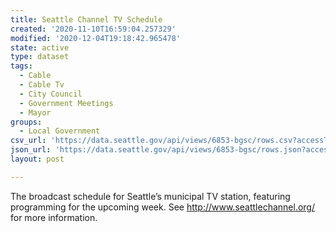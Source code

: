 ```yaml
---
title: Seattle Channel TV Schedule
created: '2020-11-10T16:59:04.257329'
modified: '2020-12-04T19:18:42.965478'
state: active
type: dataset
tags:
  - Cable
  - Cable Tv
  - City Council
  - Government Meetings
  - Mayor
groups:
  - Local Government
csv_url: 'https://data.seattle.gov/api/views/6853-bgsc/rows.csv?accessType=DOWNLOAD'
json_url: 'https://data.seattle.gov/api/views/6853-bgsc/rows.json?accessType=DOWNLOAD'
layout: post

---
```

The broadcast schedule for Seattle’s municipal TV station, featuring programming for the upcoming week. See http://www.seattlechannel.org/ for more information.
